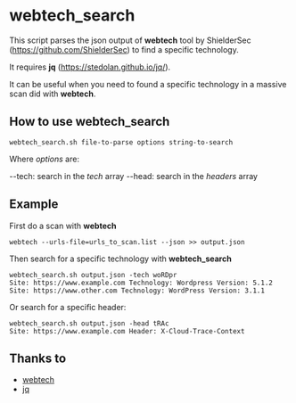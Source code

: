 # webtech_search

This script parses the json output of **webtech** tool by ShielderSec (https://github.com/ShielderSec) to find a specific technology.

It requires **jq** (https://stedolan.github.io/jq/).

It can be useful when you need to found a specific technology in a massive scan did with **webtech**.

## How to use webtech_search
```
webtech_search.sh file-to-parse options string-to-search
```
Where *options* are:

--tech: search in the *tech* array
--head: search in the *headers* array

## Example
First do a scan with **webtech**
```
webtech --urls-file=urls_to_scan.list --json >> output.json
```
Then search for a specific technology with **webtech_search** 
```
webtech_search.sh output.json -tech woRDpr
Site: https://www.example.com Technology: Wordpress Version: 5.1.2
Site: https://www.other.com Technology: WordPress Version: 3.1.1
```
Or search for a specific header:
```
webtech_search.sh output.json -head tRAc
Site: https://www.example.com Header: X-Cloud-Trace-Context
```

## Thanks to
* [webtech](https://github.com/ShielderSec/webtech)
* [jq](https://stedolan.github.io/jq/)

